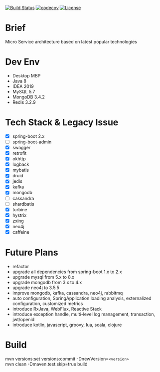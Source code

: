 [![Build Status](https://travis-ci.org/colddew/micro-service.svg?branch=master)](https://travis-ci.org/colddew/micro-service)
[![codecov](https://codecov.io/gh/colddew/micro-service/branch/master/graph/badge.svg)](https://codecov.io/gh/colddew/micro-service)
[![License](http://img.shields.io/:license-mit-blue.svg?style=flat)](http://doge.mit-license.org)

Brief
=======
Micro Service architecture based on latest popular technologies

Dev Env
=======
- Desktop MBP
- Java 8
- IDEA 2019
- MySQL 5.7
- MongoDB 3.4.2
- Redis 3.2.9

Tech Stack & Legacy Issue
=======
- [x] spring-boot 2.x
- [ ] spring-boot-admin
- [x] swagger
- [x] retrofit
- [x] okhttp
- [x] logback
- [x] mybatis
- [x] druid
- [x] jedis
- [x] kafka
- [x] mongodb
- [ ] cassandra
- [ ] shardbatis
- [x] turbine
- [x] hystrix
- [x] zxing
- [x] neo4j
- [x] caffeine

Future Plans
=======
- refactor
- upgrade all dependencies from spring-boot 1.x to 2.x
- upgrade mysql from 5.x to 8.x
- upgrade mongodb from 3.x to 4.x
- upgrade neo4j to 3.5.5
- improve mongodb, kafka, cassandra, neo4j, rabbitmq
- auto configuration, SpringApplication loading analysis, externalized configuration, customized metrics
- introduce RxJava, WebFlux, Reactive Stack
- introduce exception handle, multi-level log management, transaction, jwt/openid
- introduce kotlin, javascript, groovy, lua, scala, clojure

Build
=======
mvn versions:set versions:commit -DnewVersion=`<version>`  
mvn clean -Dmaven.test.skip=true build